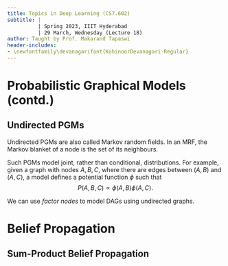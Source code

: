 ```yaml
---
title: Topics in Deep Learning (CS7.602)
subtitle: |
          | Spring 2023, IIIT Hyderabad
          | 29 March, Wednesday (Lecture 18)
author: Taught by Prof. Makarand Tapaswi
header-includes:
- \newfontfamily\devanagarifont{KohinoorDevanagari-Regular}
---
```


# Probabilistic Graphical Models (contd.)
## Undirected PGMs
Undirected PGMs are also called Markov random fields. In an MRF, the Markov blanket of a node is the set of its neighbours.

Such PGMs model joint, rather than conditional, distributions. For example, given a graph with nodes $A, B, C$, where there are edges between $(A, B)$ and $(A, C)$, a model defines a potential function $\phi$ such that
$$P(A, B, C) \propto \phi(A, B) \phi(A, C).$$

We can use *factor nodes* to model DAGs using undirected graphs.

# Belief Propagation
## Sum-Product Belief Propagation